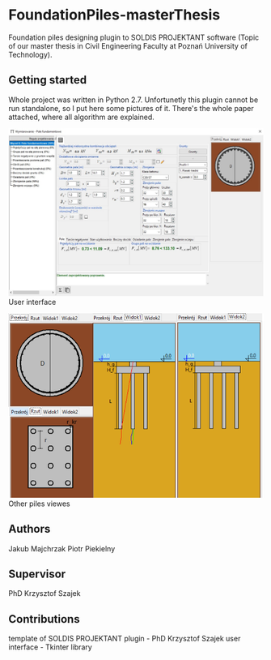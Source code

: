 # FoundationPiles-masterThesis
Foundation piles designing plugin to SOLDIS PROJEKTANT software (Topic of our master thesis in Civil Engineering Faculty at Poznań University of Technology).

## Getting started
Whole project was written in Python 2.7.
Unfortunetly this plugin cannot be run standalone, so I put here some pictures of it. There's the whole paper attached, where all algorithm are explained.

![Screenshot](UI.jpg)
User interface

![Screenshot](UI2.png)
Other piles viewes

## Authors
Jakub Majchrzak
Piotr Piekielny

## Supervisor
PhD Krzysztof Szajek

## Contributions
template of SOLDIS PROJEKTANT plugin - PhD Krzysztof Szajek
user interface - Tkinter library
